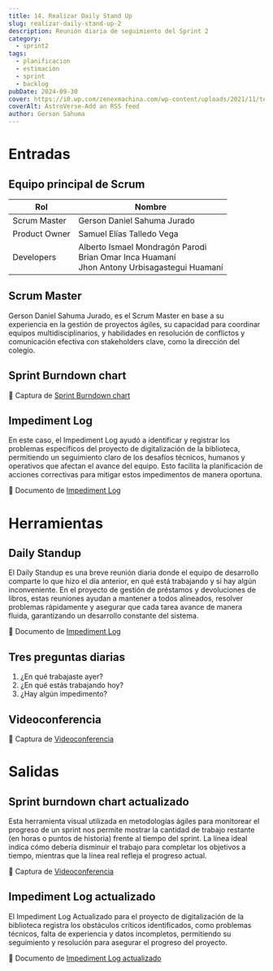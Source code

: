 ```yaml
---
title: 14. Realizar Daily Stand Up
slug: realizar-daily-stand-up-2
description: Reunión diaria de seguimiento del Sprint 2
category:
  - sprint2
tags:
  - planificacion
  - estimacion
  - sprint
  - backlog
pubDate: 2024-09-30
cover: https://i0.wp.com/zenexmachina.com/wp-content/uploads/2021/11/team-at-board.jpg?fit=1400%2C934&ssl=1
coverAlt: AstroVerse-Add an RSS feed
author: Gerson Sahuma
---
```


# Entradas

## Equipo principal de Scrum

| Rol | Nombre |
|-----|---------|
| Scrum Master | Gerson Daniel Sahuma Jurado |
| Product Owner | Samuel Elías Talledo Vega |
| Developers | Alberto Ismael Mondragón Parodi<br>Brian Omar Inca Huamaní<br>Jhon Antony Urbisagastegui Huamaní |

## Scrum Master

Gerson Daniel Sahuma Jurado, es el Scrum Master en base a su experiencia en la gestión de proyectos ágiles, su capacidad para coordinar equipos multidisciplinarios, y habilidades en resolución de conflictos y comunicación efectiva con stakeholders clave, como la dirección del colegio.

## Sprint Burndown chart

📸 Captura de <a href="https://drive.google.com/file/d/1NXnaC1DcTRqsraOIjFuVXwWcc3ixyvgZ/view?usp=sharing" target="_blank">Sprint Burndown chart</a>


## Impediment Log

En este caso, el Impediment Log ayudó a identificar y registrar los problemas específicos del proyecto de digitalización de la biblioteca, permitiendo un seguimiento claro de los desafíos técnicos, humanos y operativos que afectan el avance del equipo. Esto facilita la planificación de acciones correctivas para mitigar estos impedimentos de manera oportuna.

📸 Documento de <a href="https://docs.google.com/spreadsheets/d/1GSbDv6ztO6-DOjbSBGNjLkcOek7_qNnP/edit?gid=914023240#gid=914023240" target="_blank">Impediment Log</a>

# Herramientas

## Daily Standup

El Daily Standup es una breve reunión diaria donde el equipo de desarrollo comparte lo que hizo el día anterior, en qué está trabajando y si hay algún inconveniente. En el proyecto de gestión de préstamos y devoluciones de libros, estas reuniones ayudan a mantener a todos alineados, resolver problemas rápidamente y asegurar que cada tarea avance de manera fluida, garantizando un desarrollo constante del sistema.

📸 Documento de <a href="https://docs.google.com/spreadsheets/d/11K7HTGQ0PT3OUyCxJ63nqd7mTbQQrLNO/edit?gid=685614068#gid=685614068" target="_blank">Impediment Log</a>

## Tres preguntas diarias

1. ¿En qué trabajaste ayer?
2. ¿En qué estás trabajando hoy?
3. ¿Hay algún impedimento?

## Videoconferencia

📸 Captura de <a href="https://drive.google.com/file/d/1xS0Fa2I_uthk7TZ9LCRTxTQV_NjmStHB/view?usp=sharing" target="_blank">Videoconferencia</a>

# Salidas

## Sprint burndown chart actualizado

Esta herramienta visual utilizada en metodologías ágiles para monitorear el progreso de un sprint nos permite mostrar la cantidad de trabajo restante (en horas o puntos de historia) frente al tiempo del sprint. La línea ideal indica cómo debería disminuir el trabajo para completar los objetivos a tiempo, mientras que la línea real refleja el progreso actual.

📸 Captura de <a href="https://drive.google.com/file/d/1ock4wBtvTsrP9PlH2rg3wQJpQLfCqKwx/view?usp=sharing" target="_blank">Videoconferencia</a>

## Impediment Log actualizado

El Impediment Log Actualizado para el proyecto de digitalización de la biblioteca registra los obstáculos críticos identificados, como problemas técnicos, falta de experiencia y datos incompletos, permitiendo su seguimiento y resolución para asegurar el progreso del proyecto.

📸 Documento de <a href="https://docs.google.com/spreadsheets/d/1iyfKRyCwlKo4rA25jLati8lg35Ig6BPC/edit?gid=643510476#gid=643510476 " target="_blank">Impediment Log actualizado</a>